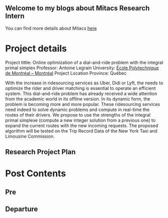 ## Welcome to my blogs about Mitacs Research Intern

You can find more details about Mitacs [here](https://www.mitacs.ca/en/programs/globalink/globalink-research-internship)

# Project details
Project tittle: Online optimization of a dial-and-ride problem with the integral primal simplex
Professor: Antoine Legrain
University: [École Polytechnique de Montréal – Montréal](https://www.polymtl.ca/)
Project Location Province: Québec

With the increase in ridesourcing services as Uber, Didi or Lyft, the needs to optimize the rider and driver matching is essential to operate an efficient system. This dial-and-ride problem has already received a wide attention from the academic world in its offline version. In its dynamic form, the problem is becoming more and more popular. These ridesourcing services need indeed to solve dynamic problems and compute in real-time the routes of their drivers. We propose to use the strengths of the integral primal simplexe (compute a new integer solution from a previous one) to expand the current routes with the new incoming requests. The proposed algorithm will be tested on the Trip Record Data of the New York Taxi and Limousine Commission.
## Research Project Plan

# Post Contents
## Pre
## Departure
